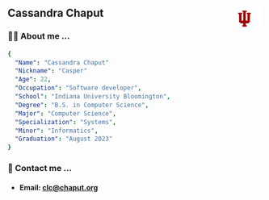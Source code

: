 ## Cassandra Chaput <img src="profile/iu-trident-promo.png" width="70" align="right"/> </p> 

### :sassy_woman: About me ... ###
```yaml
{
  "Name": "Cassandra Chaput"
  "Nickname": "Casper"
  "Age": 22,
  "Occupation": "Software developer",
  "School": "Indiana University Bloomington",
  "Degree": "B.S. in Computer Science",
  "Major": "Computer Science",
  "Specialization": "Systems", 
  "Minor": "Informatics",
  "Graduation": "August 2023"
}
```

### :bust_in_silhouette: Contact me ... ###
- #### Email: clc@chaput.org ####
